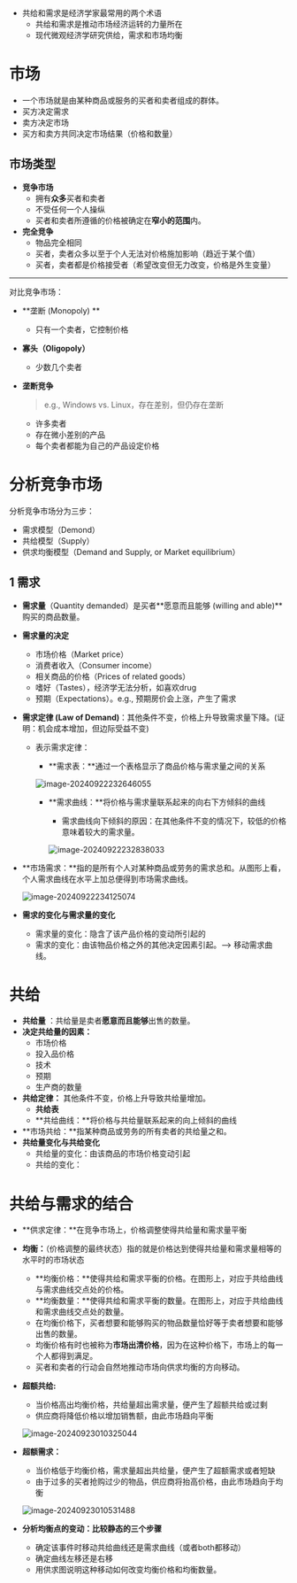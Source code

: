 - 共给和需求是经济学家最常用的两个术语
  - 共给和需求是推动市场经济运转的力量所在
  - 现代微观经济学研究供给，需求和市场均衡

# 市场

- 一个市场就是由某种商品或服务的买者和卖者组成的群体。
- 买方决定需求
- 卖方决定市场
- 买方和卖方共同决定市场结果（价格和数量）

## 市场类型

- **竞争市场**
  - 拥有**众多**买者和卖者
  - 不受任何一个人操纵
  - 买者和卖者所遵循的价格被确定在**窄小的范围**内。
- **完全竞争**
  - 物品完全相同
  - 买者，卖者众多以至于个人无法对价格施加影响（趋近于某个值）
  - 买者，卖者都是价格接受者（希望改变但无力改变，价格是外生变量）

---

对比竞争市场：

- **垄断 (Monopoly) **

  - 只有一个卖者，它控制价格

- **寡头（Oligopoly）**

  - 少数几个卖者

- **垄断竞争**

  > e.g., Windows vs. Linux，存在差别，但仍存在垄断

  - 许多卖者
  - 存在微小差别的产品
  - 每个卖者都能为自己的产品设定价格

# 分析竞争市场

分析竞争市场分为三步：

- 需求模型（Demond）
- 共给模型（Supply）
- 供求均衡模型（Demand and Supply, or Market equilibrium）

## 1 需求

- **需求量**（Quantity demanded）是买者**愿意而且能够 (willing and able)**购买的商品数量。

- **需求量的决定**

  - 市场价格（Market price）
  - 消费者收入（Consumer income）
  - 相关商品的价格（Prices of related goods）
  - 嗜好（Tastes），经济学无法分析，如喜欢drug
  - 预期（Expectations）。e.g., 预期房价会上涨，产生了需求

- **需求定律 (Law of Demand)**：其他条件不变，价格上升导致需求量下降。(证明：机会成本增加，但边际受益不变)

  - 表示需求定律：

    - **需求表：**通过一个表格显示了商品价格与需求量之间的关系

    ![image-20240922232646055](imgs/04-%E4%BE%9B%E7%BB%99%E5%92%8C%E9%9C%80%E6%B1%82/image-20240922232646055.png)

    - **需求曲线：**将价格与需求量联系起来的向右下方倾斜的曲线

      - 需求曲线向下倾斜的原因：在其他条件不变的情况下，较低的价格意味着较大的需求量。

      ![image-20240922232838033](imgs/04-%E4%BE%9B%E7%BB%99%E5%92%8C%E9%9C%80%E6%B1%82/image-20240922232838033.png)

- **市场需求：**指的是所有个人对某种商品或劳务的需求总和。从图形上看，个人需求曲线在水平上加总便得到市场需求曲线。

  ![image-20240922234125074](imgs/04-%E4%BE%9B%E7%BB%99%E5%92%8C%E9%9C%80%E6%B1%82/image-20240922234125074.png)

- **需求的变化与需求量的变化**
  - 需求量的变化：隐含了该产品价格的变动所引起的
  - 需求的变化：由该物品价格之外的其他决定因素引起。--> 移动需求曲线。

# 共给

- **共给量** ：共给量是卖者**愿意而且能够**出售的数量。
- **决定共给量的因素：**
  - 市场价格
  - 投入品价格
  - 技术
  - 预期
  - 生产商的数量
- **共给定律：** 其他条件不变，价格上升导致共给量增加。
  - **共给表**
  - **共给曲线：**将价格与共给量联系起来的向上倾斜的曲线
- **市场共给：**指某种商品或劳务的所有卖者的共给量之和。
- **共给量变化与共给变化**
  - 共给量的变化：由该商品的市场价格变动引起
  - 共给的变化：

# 共给与需求的结合

- **供求定律：**在竞争市场上，价格调整使得共给量和需求量平衡

- **均衡：**（价格调整的最终状态）指的就是价格达到使得共给量和需求量相等的水平时的市场状态

  - **均衡价格：**使得共给和需求平衡的价格。在图形上，对应于共给曲线与需求曲线交点处的价格。
  - **均衡数量：**使得共给和需求平衡的数量。在图形上，对应于共给曲线和需求曲线交点处的数量。
  - 在均衡价格下，买者想要和能够购买的物品数量恰好等于卖者想要和能够出售的数量。
  - 均衡价格有时也被称为**市场出清价格**，因为在这种价格下，市场上的每一个人都得到满足。
  - 买者和卖者的行动会自然地推动市场向供求均衡的方向移动。

- **超额共给:**

  - 当价格高出均衡价格，共给量超出需求量，便产生了超额共给或过剩
  - 供应商将降低价格以增加销售额，由此市场趋向平衡

  ![image-20240923010325044](imgs/04-%E4%BE%9B%E7%BB%99%E5%92%8C%E9%9C%80%E6%B1%82/image-20240923010325044.png)

- **超额需求：**

  - 当价格低于均衡价格，需求量超出共给量，便产生了超额需求或者短缺
  - 由于过多的买者抢购过少的物品，供应商将抬高价格，由此市场趋向于均衡

  ![image-20240923010531488](imgs/04-%E4%BE%9B%E7%BB%99%E5%92%8C%E9%9C%80%E6%B1%82/image-20240923010531488.png)

- **分析均衡点的变动：比较静态的三个步骤**
  - 确定该事件时移动共给曲线还是需求曲线（或者both都移动）
  - 确定曲线左移还是右移
  - 用供求图说明这种移动如何改变均衡价格和均衡数量。